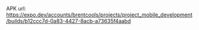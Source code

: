 APK url: https://expo.dev/accounts/brentcools/projects/project_mobile_development/builds/b12ccc7d-0a83-4427-8acb-a73635f4aabd